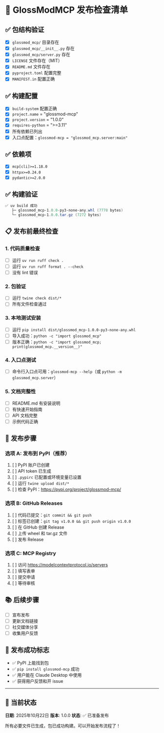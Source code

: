 # 🎯 GlossModMCP 发布检查清单

## ✅ 包结构验证

- [x] `glossmod_mcp/` 目录存在
- [x] `glossmod_mcp/__init__.py` 存在
- [x] `glossmod_mcp/server.py` 存在
- [x] `LICENSE` 文件存在（MIT）
- [x] `README.md` 文件存在
- [x] `pyproject.toml` 配置完整
- [x] `MANIFEST.in` 配置正确

## ✅ 构建配置

- [x] `build-system` 配置正确
- [x] `project.name` = "glossmod-mcp"
- [x] `project.version` = "1.0.0"
- [x] `requires-python` = ">=3.11"
- [x] 所有依赖已列出
- [x] 入口点配置：`glossmod-mcp = "glossmod_mcp.server:main"`

## ✅ 依赖项

- [x] `mcp[cli]>=1.18.0`
- [x] `httpx>=0.24.0`
- [x] `pydantic>=2.0.0`

## ✅ 构建验证

```powershell
✅ uv build 成功
   ├─ glossmod_mcp-1.0.0-py3-none-any.whl (7778 bytes)
   └─ glossmod_mcp-1.0.0.tar.gz (7272 bytes)
```

## 📋 发布前最终检查

### 1. 代码质量检查
- [ ] 运行 `uv run ruff check .`
- [ ] 运行 `uv run ruff format . --check`
- [ ] 没有 lint 错误

### 2. 包验证
- [ ] 运行 `twine check dist/*`
- [ ] 所有文件检查通过

### 3. 本地测试安装
- [ ] 运行 `pip install dist/glossmod_mcp-1.0.0-py3-none-any.whl`
- [ ] 导入成功：`python -c "import glossmod_mcp"`
- [ ] 版本正确：`python -c "import glossmod_mcp; print(glossmod_mcp.__version__)"`

### 4. 入口点测试
- [ ] 命令行入口点可用：`glossmod-mcp --help`（或 `python -m glossmod_mcp.server`）

### 5. 文档完整性
- [ ] README.md 有安装说明
- [ ] 有快速开始指南
- [ ] API 文档完整
- [ ] 示例代码正确

## 🚀 发布步骤

### 选项 A: 发布到 PyPI（推荐）

1. [ ] PyPI 账户已创建
2. [ ] API token 已生成
3. [ ] `.pypirc` 已配置或环境变量已设置
4. [ ] 运行 `twine upload dist/*`
5. [ ] 检查 PyPI：https://pypi.org/project/glossmod-mcp/

### 选项 B: GitHub Releases

1. [ ] 代码已提交：`git commit && git push`
2. [ ] 标签已创建：`git tag v1.0.0 && git push origin v1.0.0`
3. [ ] 在 GitHub 创建 Release
4. [ ] 上传 wheel 和 tar.gz 文件
5. [ ] 发布 Release

### 选项 C: MCP Registry

1. [ ] 访问 https://modelcontextprotocol.io/servers
2. [ ] 填写表单
3. [ ] 提交申请
4. [ ] 等待审核

## 📚 后续步骤

- [ ] 宣布发布
- [ ] 更新文档链接
- [ ] 社交媒体分享
- [ ] 收集用户反馈

## 🎉 发布成功标志

- ✅ PyPI 上能找到包
- ✅ `pip install glossmod-mcp` 成功
- ✅ 用户能在 Claude Desktop 中使用
- ✅ 获得用户反馈和开 issue

---

## 📝 当前状态

**日期**: 2025年10月22日
**版本**: 1.0.0
**状态**: ✅ 已准备发布

所有必要文件已生成，包已成功构建。可以开始发布流程了！
